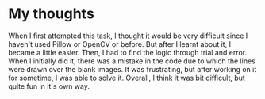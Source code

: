 # My thoughts
When I first attempted this task, I thought it would be very difficult since I haven't used Pillow or OpenCV or before. But after I learnt about it, I became a little easier. Then, I had to find the logic through trial and error. When I initially did it, there was a mistake in the code due to which the lines were drawn over the blank images. It was frustrating, but after  working on it for sometime, I was able to solve it. Overall, I think it was bit difficult, but quite fun in it's own way.
